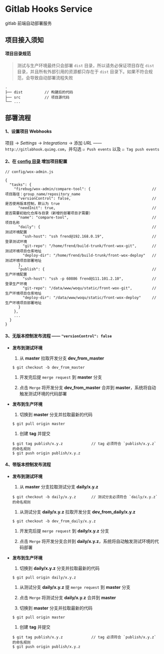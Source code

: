 # Gitlab Hooks Service

gitlab 前端自动部署服务

## 项目接入须知

#### 项目目录规范

> 测试与生产环境最终只会部署 `dist` 目录，所以请务必保证项目存在 `dist` 目录，并且所有外部引用的资源都只存在于 `dist` 目录下。如果不符合规范，会导致自动部署流程失败

```
.
├── dist          // 构建后的代码
├── src           // 项目源代码
└── ...
```

## 部署流程

#### 1、设置项目 **Webhooks**

项目 -> *Settings* -> *Integrations* -> 添加 *URL* —— `http://gitlabhook.quimg.com`，并勾选 `☑️ Push events` 以及 `☑️ Tag push events`

#### 2、在 **[config 目录](./config)** 增加项目配置

```
// config/wox-admin.js

{
  "tasks": {
    "firebug/wox-admin/compare-tool": {                            // 项目路径：group_name/repository_name
      "versionControl": false,                                     // 是否使用版本控制，默认为 true
      "needInit": true,                                            // 是否需要初始化仓库与目录（新增的部署项目才需要）
      "name": "compare-tool",                                      // 项目名称      
      "daily": {                                                   // 测试环境配置
        "ssh-host": "ssh frend@192.168.0.19",                      // 登录测试环境
        "git-repo": "/home/frend/build-trunk/front-wox-git",       // 测试环境项目仓库地址
        "deploy-dir": "/home/frend/build-trunk/front-wox-deploy"   // 测试环境项目部署地址
      },
      "publish": {                                                 // 生产环境配置
        "ssh-host": "ssh -p 60886 frend@111.101.2.10",             // 登录生产环境
        "git-repo": "/data/www/woqu/static/front-wox-git",         // 生产环境项目仓库地址
        "deploy-dir": "/data/www/woqu/static/front-wox-deploy"     // 生产环境项目部署地址
      }
    },
    ...
  }
}
```

#### 3、无版本控制发布流程 —— `"versionControl": false`

* **发布到测试环境**

  1. 从 **master** 拉取开发分支 **dev_from_master**
  ```
  $ git checkout -b dev_from_master
  ```

  1. 开发完后提 `merge request` 到 **master** 分支

  1. 点击 `Merge` 将开发分支 **dev_from_master** 合并到 **master**，系统将自动触发测试环境的代码部署

* **发布到生产环境**

  1. 切换到 **master** 分支并拉取最新的代码
  ```
  $ git pull origin master
  ```

  1. 创建 **tag** 并提交
  ```
  $ git tag publish/x.y.z             // tag 必须符合 `publish/x.y.z` 的命名规则
  $ git push origin publish/x.y.z
  ```

#### 4、带版本控制发布流程

* **发布到测试环境**

  1. 从 **master** 分支拉取测试分支 **daily/x.y.z**
  ```
  $ git checkout -b daily/x.y.z       // 测试分支必须符合 `daily/x.y.z` 的命名规则
  ```

  1. 从测试分支 **daily/x.y.z** 拉取开发分支 **dev_from_daily/x.y.z**
  ```
  $ git checkout -b dev_from_daily/x.y.z
  ```

  1. 开发完后提 `merge request` 到 **daily/x.y.z** 分支

  1. 点击 `Merge` 将开发分支合并到 **daily/x.y.z**，系统将自动触发测试环境的代码部署

* **发布到生产环境**

  1. 切换到 **daily/x.y.z** 分支并拉取最新的代码
  ```
  $ git pull origin daily/x.y.z
  ```

  1. 从测试分支 **daily/x.y.z** 提 `merge request` 到 **master** 分支

  1. 点击 `Merge` 将测试分支 **daily/x.y.z** 合并到 **master**

  1. 切换到 **master** 分支并拉取最新的代码
  ```
  $ git pull origin master
  ```

  1. 创建 **tag** 并提交
  ```
  $ git tag publish/x.y.z             // tag 必须符合 `publish/x.y.z` 的命名规则
  $ git push origin publish/x.y.z
  ```
